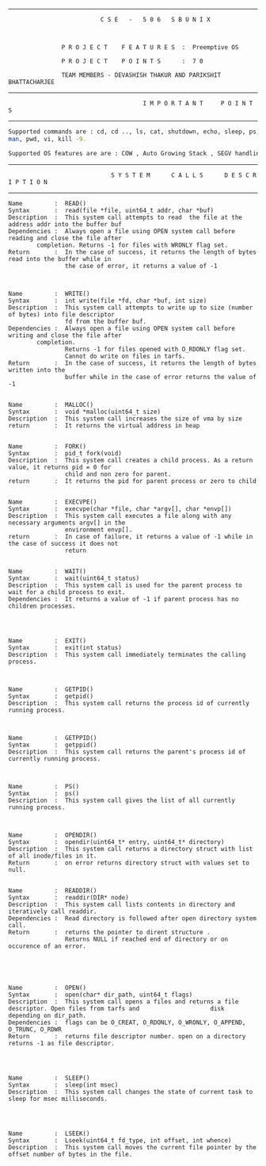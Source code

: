 **********************************************************************************************************
                          
				
				              C S E   -   5 0 6   S B U N I X



		           P R O J E C T    F E A T U R E S  :  Preemptive OS 

                   P R O J E C T    P O I N T S      :  7 0
                   
                   TEAM MEMBERS - DEVASHISH THAKUR AND PARIKSHIT BHATTACHARJEE
                   

				

**********************************************************************************************************


                                          I M P O R T A N T     P O I N T S	


**********************************************************************************************************
```sh               
Supported commands are : cd, cd .., ls, cat, shutdown, echo, sleep, ps, sh, 
man, pwd, vi, kill -9.
```
```sh               
Supported OS features are are : COW , Auto Growing Stack , SEGV handling, Ring 0 -3 transistions , 30000 processes, Round Robin Scheduler
```

**********************************************************************************************************



                                 S Y S T E M      C A L L S      D E S C R I P T I O N 

**********************************************************************************************************
    
    Name         :  READ()
    Syntax       :  read(file *file, uint64_t addr, char *buf)
    Description  :  This system call attempts to read  the file at the address addr into the buffer buf
    Dependencies :  Always open a file using OPEN system call before reading and close the file after 
		    completion. Returns -1 for files with WRONLY flag set.
    Return       :  In the case of success, it returns the length of bytes read into the buffer while in
                    the case of error, it returns a value of -1



    Name         :  WRITE() 
    Syntax       :  int write(file *fd, char *buf, int size)
    Description  :  This system call attempts to write up to size (number of bytes) into file descriptor 
                    fd from the buffer buf.
    Dependencies :  Always open a file using OPEN system call before writing and close the file after 
		    completion. 
                    Returns -1 for files opened with O_RDONLY flag set. 
                    Cannot do write on files in tarfs.
    Return       :  In the case of success, it returns the length of bytes written into the 
                    buffer while in the case of error returns the value of -1

    
    Name         :  MALLOC()
    Syntax       :  void *malloc(uint64_t size)
    Description  :  This system call increases the size of vma by size
    return       :  It returns the virtual address in heap

    
    Name         :  FORK()
    Syntax       :  pid_t fork(void)
    Description  :  This system call creates a child process. As a return value, it returns pid = 0 for 
                    child and non zero for parent.
    return       :  It returns the pid for parent process or zero to child 

    
    Name         :  EXECVPE()
    Syntax       :  execvpe(char *file, char *argv[], char *envp[])
    Description  :  This system call executes a file along with any necessary arguments argv[] in the 
                    environment envp[].
    return       :  In case of failure, it returns a value of -1 while in the case of success it does not 
                    return

    
    Name         :  WAIT()
    Syntax       :  wait(uint64_t status)
    Description  :  This system call is used for the parent process to wait for a child process to exit.
    Dependencies :  It returns a value of -1 if parent process has no children processes.

    
   
    
    Name         :  EXIT()
    Syntax       :  exit(int status)
    Description  :  This system call immediately terminates the calling process.


    
    Name         :  GETPID()
    Syntax       :  getpid()
    Description  :  This system call returns the process id of currently running process.


    
    Name         :  GETPPID()
    Syntax       :  getppid()
    Description  :  This system call returns the parent's process id of currently running process.


    
    Name         :  PS()
    Syntax       :  ps()
    Description  :  This system call gives the list of all currently running process.
    


    Name         :  OPENDIR()
    Syntax       :  opendir(uint64_t* entry, uint64_t* directory)
    Description  :  This system call returns a directory struct with list of all inode/files in it.
    Return       :  on error returns directory struct with values set to null.   
   

    Name         :  READDIR()
    Syntax       :  readdir(DIR* node)
    Description  :  This system call lists contents in directory and iteratively call readdir. 
    Dependencies :  Read directory is followed after open directory system call.
    Return       :  returns the pointer to dirent structure .
                    Returns NULL if reached end of directory or on occurence of an error. 



 
    
    Name         :  OPEN()
    Syntax       :  open(char* dir_path, uint64_t flags)
    Description  :  This system call opens a files and returns a file descriptor. Open files from tarfs and                    disk depending on dir_path.
    Dependencies :  flags can be O_CREAT, O_RDONLY, O_WRONLY, O_APPEND, O_TRUNC, O_RDWR
    Return       :  returns file descriptor number. open on a directory returns -1 as file descriptor.


    
   
    Name         :  SLEEP()
    Syntax       :  sleep(int msec)
    Description  :  This system call changes the state of current task to sleep for msec milliseconds.

    


    Name         :  LSEEK()
    Syntax       :  Lseek(uint64_t fd_type, int offset, int whence) 
    Description  :  This system call moves the current file pointer by the offset number of bytes in the file.

    

                    
    

  
    
    

